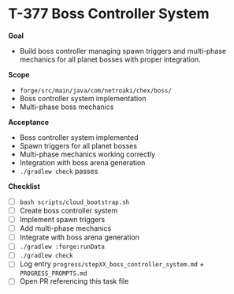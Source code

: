 # T-377 Boss Controller System

**Goal**

- Build boss controller managing spawn triggers and multi-phase mechanics for all planet bosses with proper integration.

**Scope**

- `forge/src/main/java/com/netroaki/chex/boss/`
- Boss controller system implementation
- Multi-phase boss mechanics

**Acceptance**

- Boss controller system implemented
- Spawn triggers for all planet bosses
- Multi-phase mechanics working correctly
- Integration with boss arena generation
- `./gradlew check` passes

**Checklist**

- [ ] `bash scripts/cloud_bootstrap.sh`
- [ ] Create boss controller system
- [ ] Implement spawn triggers
- [ ] Add multi-phase mechanics
- [ ] Integrate with boss arena generation
- [ ] `./gradlew :forge:runData`
- [ ] `./gradlew check`
- [ ] Log entry `progress/stepXX_boss_controller_system.md` + `PROGRESS_PROMPTS.md`
- [ ] Open PR referencing this task file
